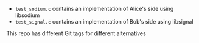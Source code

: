 - `test_sodium.c` contains an implementation of Alice's side using libsodium
- `test_signal.c` contains an implementation of Bob's side using libsignal

This repo has different Git tags for different alternatives
